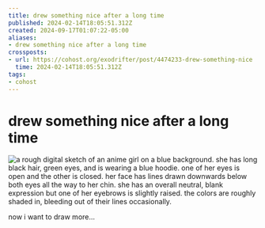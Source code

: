 ```yaml
---
title: drew something nice after a long time
published: 2024-02-14T18:05:51.312Z
created: 2024-09-17T01:07:22-05:00
aliases:
- drew something nice after a long time
crossposts:
- url: https://cohost.org/exodrifter/post/4474233-drew-something-nice
  time: 2024-02-14T18:05:51.312Z
tags:
- cohost
---
```


# drew something nice after a long time

![a rough digital sketch of an anime girl on a blue background. she has long black hair, green eyes, and is wearing a blue hoodie. one of her eyes is open and the other is closed. her face has lines drawn downwards below both eyes all the way to her chin. she has an overall neutral, blank expression but one of her eyebrows is slightly raised. the colors are roughly shaded in, bleeding out of their lines occasionally.](20240214180551-pressure-avatar.png)

now i want to draw more...
